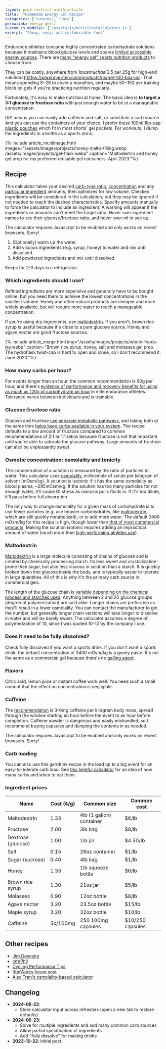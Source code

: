 ```yaml
---
layout: page-restrict-width-article
title:  "Homemade Energy Gel Recipe"
categories: ["running", "note"]
permalink: energy-gels/
custom_js_modules: ['/assets/js/nutritionCalculators.js']
excerpt: "Cheap, easy, and customizable fuel"
---
```


Endurance athletes consume highly concentrated carbohydrate solutions because it maintains blood glucose levels and spares [limited accessible energy sources](https://doi.org/10.1093/nutrit/nuy001). There are [many "energy gel" sports nutrition products](https://www.researchgate.net/profile/Xuguang-Zhang-2/publication/277081684_Extreme_Variation_of_Nutritional_Composition_and_Osmolality_of_Commercially_Available_Carbohydrate_Energy_Gel/links/557971f508aeb6d8c020255c/Extreme-Variation-of-Nutritional-Composition-and-Osmolality-of-Commercially-Available-Carbohydrate-Energy-Gel.pdf) to choose from.

They can be costly, anywhere from $1 to as much as [$3.5 per 25g for high-end solutions](https://www.maurten.com/products/us/gel-100-box-us). That means spending $8-$28 to cover a marathon, and maybe $50-$150 per training block on gels if you're practicing nutrition regularly.

Fortunately, it's easy to make nutrition at home. The basic idea is **to target a 3:1 glucose to fructose ratio** with just enough water to be at a manageable concentration.

DIY means you can easily add caffeine and salt, or substitute a carb source. And you can use the containers of your choice. I prefer these [100ml flip-cap plastic pouches](https://www.amazon.com/s?k=100ml+plastic+flasks+concealable) which fit in most shorts' gel pockets. For workouts, I dump the ingredients in a bottle as a sports drink.

{% include article_multiimage.html images="/assets/images/projects/honey-malto-filling.webp /assets/images/projects/gel-flask.webp" caption="Maltodextrin and honey gel prep for my preferred reusable gel containers. April 2023."%}


## Recipe

This calculator takes your desired [carb-type ratio](#glucosefructose-ratio), [concentration](#osmotic-concentration-osmolality-and-tonicity) and any [particular ingredient](#which-ingredients-should-i-use) amounts, then optimizes for low volume. Checked ingredients will be considered in the calculation, but they may be ignored if not needed to reach the desired characteristics. Specify amounts manually to force the calculator to include an ingredient. A warning will appear if the ingredients or amounts can't meet the target ratio. Hover over ingredient names to see their glucose/fructose ratio, and hover over ml to see oz.

<div class="card mb-3">
    <div class="card-body">
        <gel-recipe-calculator><div class="alert alert-warning">The calculator requires Javascript to be enabled and only works on recent browsers. Sorry!</div></gel-recipe-calculator>
    </div>
</div>

1. (Optionally) warm up the water.
2. Add viscous ingredients (e.g. syrup, honey) to water and mix until dissolved. 
3. Add powdered ingredients and mix until dissolved. 

Keeps for 2-3 days in a refrigerator.

### Which ingredients should I use?

Refined ingredients are more expensive and generally have to be bought online, but you need them to achieve the lowest concentrations in the smallest volume. Honey and other natural products are cheaper and more widely available, but will require more water to reach a manageable concentration. 

If you're using dry ingredients, use [maltodextrin](#maltodextrin). If you aren't, brown rice syrup is useful because it's close to a pure glucose source. Honey and agave nectar are good fructose sources.

{% include article_image.html img="/assets/images/projects/whole-foods-lay.webp" caption="Brown rice syrup, honey, salt and molasses gel prep. The hydroflask twist-cap is hard to open and close, so I don't recommend it. June 2020."%}


### How many carbs per hour?

For events longer than an hour, the common recommendation is 60g per hour, and there's [evidence of performance and recovery benefits for using as much as 120g of carbohydrate an hour](https://www.mdpi.com/2072-6643/12/5/1367) in elite endurance athletes. Tolerance varies between individuals and is trainable.

### Glucose:fructose ratio

Glucose and fructose [use separate metabolic pathways](https://www.mysportscience.com/post/2015/05/14/carb-mixes-and-benefits), and taking both at the same time [helps keep carbs available in your system](https://physoc.onlinelibrary.wiley.com/doi/10.1113/JP277116). The recipe defaults to a low amount of fructose compared to common recommendations of 2:1 or 1:1 ratios because fructose is not that important until you're able to saturate the glucose pathway. Large amounts of fructose can also be unpleasantly sweet.

### Osmotic concentration: osmolality and tonicity

The concentration of a solution is measured by the ratio of particles to water. This calculator uses [osmolality](https://en.wikipedia.org/wiki/Osmotic_concentration), milliosmole of solute per kilogram of solvent (mOsm/kg). A solution is isotonic if it has the same osmolality as blood plasma, ~295mOsm/kg. If the solution has too many particles for not enough water, it'll cause GI stress as osmosis pulls fluids in. If it's too dilute, it'll pass before full absorption.

 The only way to change osmolality for a given mass of carbohydrate is to use fewer particles (e.g. use heavier carbohydrates, like [maltodextrin](#maltodextrin), which are still quickly metabolized), or to add more water. The default 3400 mOsm/kg for this recipe is high, though lower than [that of most commercial products](https://www.researchgate.net/publication/277081684_Extreme_Variation_of_Nutritional_Composition_and_Osmolality_of_Commercially_Available_Carbohydrate_Energy_Gel). Making the solution isotonic requires adding an impractical amount of water (much more than [high-performing athletes use](https://pubmed.ncbi.nlm.nih.gov/22450589/)).

### Maltodextrin

[Maltodextrin](https://en.wikipedia.org/wiki/Maltodextrin) is a large molecule consisting of chains of glucose and is created by chemically processing starch. Its less sweet and crystallization-prone than sugar, but also less viscous in solution than a starch. It is quickly broken down into glucose inside the body, and is typically easier to tolerate in large quantities. All of this is why it's the primary carb source in commercial gels.

The length of the glucose chain is [variable depending on the chemical process and starches used](https://www.supplysidesj.com/specialty-nutrients/making-the-most-of-maltodextrins). Anything between 2 and 20 glucose groups (degree of polymerization) are sold alike. Longer chains are preferable as they'll result in a lower osmolality. You can contact the manufacturer to get the number, but generally longer chain versions will take longer to dissolve in water and will be barely sweet. The calculator assumes a degree of polymerization of 10, since I was quoted 10-12 by the company I use.

### Does it need to be fully dissolved?

Check fully dissolved if you want a sports drink. If you don't want a sports drink, the default concentration of 3400 mOsm/kg is a gooey paste. It's not the same as a commercial gel because there's no [gelling agent](https://en.wikipedia.org/wiki/Thickening_agent).

### Flavors

Citric acid, lemon juice or instant coffee work well. You need such a small amount that the effect on concentration is negligible.

### Caffeine

The [recommendation](https://doi.org/10.3390/nu15010148) is 3-6mg caffeine per kilogram body mass, spread through the window starting an hour before the event to an hour before completion. Caffeine powder is dangerous and easily mishandled, so I recommend buying capsules and dumping the contents in as needed.

<div class="card mb-3">
    <div class="card-body">
        <caffeine-calculator><div class="alert alert-warning">The calculator requires Javascript to be enabled and only works on recent browsers. Sorry!</div></caffeine-calculator>
    </div>
</div>

### Carb loading

You can also use this gel/drink recipe in the lead up to a big event for an easy-to-tolerate carb load. See [this helpful calculator](https://www.featherstonenutrition.com/carb-loading) for an idea of how many carbs and when to eat them.

### Ingredient prices


<table class="table small">
  <thead>
    <tr>
      <th scope="col">Name</th>
      <th scope="col">Cost (¢/g)</th>
      <th scope="col">Common size</th>
      <th scope="col">Common cost</th>
    </tr>
  </thead>
  <tbody>
    <tr>
      <td>Maltodextrin</td>
      <td>1.33</td>
      <td>4lb (1 gallon) container</td>
      <td>$6/lb</td>
    </tr>
    <tr>
      <td>Fructose</td>
      <td>2.00</td>
      <td>3lb bag</td>
      <td>$8/lb</td>
    </tr>
    <tr>
      <td>Dextrose (glucose)</td>
      <td>1.00</td>
      <td>1lb jar</td>
      <td>$4.50/lb</td>
    </tr>
    <tr>
      <td>Salt</td>
      <td>0.15</td>
      <td>26oz container</td>
      <td>$1/lb</td>
    </tr>
    <tr>
      <td>Sugar (sucrose)</td>
      <td>0.40</td>
      <td>4lb bag</td>
      <td>$1/lb</td>
    </tr>
    <tr>
      <td>Honey</td>
      <td>1.33</td>
      <td>1lb squeeze bottle</td>
      <td>$6/lb</td>
    </tr>
    <tr>
      <td>Brown rice syrup</td>
      <td>1.30</td>
      <td>21oz jar</td>
      <td>$5/lb</td>
    </tr>
    <tr>
      <td>Molasses</td>
      <td>0.90</td>
      <td>12oz bottle</td>
      <td>$8/lb</td>
    </tr>
    <tr>
      <td>Agave nectar</td>
      <td>3.20</td>
      <td>23.5oz bottle</td>
      <td>$15/lb</td>
    </tr>
    <tr>
      <td>Maple syrup</td>
      <td>3.20</td>
      <td>32oz bottle</td>
      <td>$10/lb</td>
    </tr>
    <tr>
      <td>Caffeine</td>
      <td>5¢/100mg</td>
      <td>250 100mg capsules</td>
      <td>$10/250 capsules</td>
    </tr>
  </tbody>
</table>



## Other recipes

* [Jim Downing](https://www.jimdowning.org/articles/diy-endurance-carbs/)
* [mtnPhil](http://mtnphil.com/GU.html)
* [Cycling Performance Tips](https://www.cptips.com/gelown.htm)
* [RunWorks forum post](http://www.runworks.com/about102.html)
* [Alex Tran's osmolality-based calculator](https://www.alextran.org/tonicity-calculator/)

## Changelog

* **2024-09-22**:
  * Store calculator input across refreshes (open a new tab to restore defaults) 
* **2024-06-23**: 
  * Solve for multiple ingredients and add many common carb sources
  * Allow partial specification of ingredients
  * Add "fully dissolve" for making drinks
* **2023-10-22**: Initial post